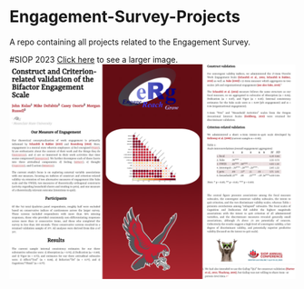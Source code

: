 # Engagement-Survey-Projects
A repo containing all projects related to the Engagement Survey.

#SIOP 2023
[Click here](https://drive.google.com/file/d/your_file_id_here/view?usp=sharing) to see a larger image.
![SIOP 2023](https://raw.githubusercontent.com/heyimMIKE123/Engagement-Survey-Projects/main/Images/siop_2023_poster.png)
